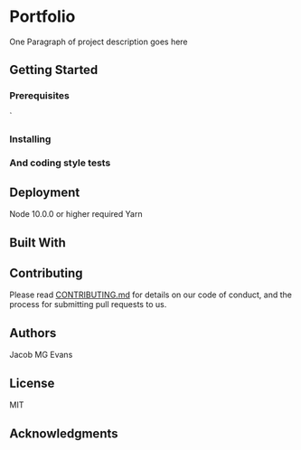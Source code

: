 # Portfolio

One Paragraph of project description goes here

## Getting Started

### Prerequisites

`

### Installing

### And coding style tests

## Deployment

Node 10.0.0 or higher required
Yarn

## Built With

## Contributing

Please read [CONTRIBUTING.md](#) for details on our code of conduct, and the process for submitting pull requests to us.

## Authors

Jacob MG Evans

## License

MIT

## Acknowledgments
